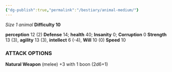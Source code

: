 ```yaml
---
{"dg-publish":true,"permalink":"/bestiary/animal-medium/"}
---
```


*Size 1 animal*
**Difficulty 10**

**perception** 12 (2)
**Defense** 14; **health** 40; **Insanity** 0; **Corruption** 0
**Strength** 13 (3), **agility** 13 (3), **intellect** 6 (-4), **Will** 10 (0)
**Speed** 10
### ATTACK OPTIONS
**Natural Weapon** (melee) +3 with 1 boon (2d6+1)